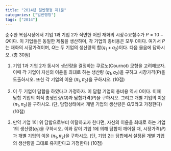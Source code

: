 ```yaml
---
title: "2014년 일반행정 제1문"
categories: ["일반행정"]
tags: ["2014"]
---
```


순수한 복접시장에서 기업 1과 기업 2가 직면한 어떤 재화의 시장수요함수가 $P = 10 - Q$이다. 이 기업들은 동일한 제품을 생산하며, 각 기업의 총비용은 모두 0이다. 여기서 $P$는 재화의 시장가격이며, $Q$는 두 기업의 생산량의 합($q_1 + q_2$)이다. 다음 물음에 답하시오. (총 30점)

1) 기업 1과 기업 2가 동시에 생산량을 결정하는 쿠르노(Cournot) 모형을 고려해보자. 이때 각 기업이 자신의 이윤을 최대로 하는 생산량 $(q_1, q_2)$을 구하고 시장가격($P$)을 도출하시오. 또한 각 기업의 이윤 $(\pi_1, \pi_2)$을 구하시오. (10점)

2) 이 두 기업이 담합을 하였다고 가정하자. 이 담합 기업의 총비용 역시 0이다. 이때 담합 기업의 최적 총생산량($Q$)과 담합가격($P$)을 구하시오. 그리고 개별 기업의 이윤 $(\pi_1, \pi_2)$을 구하시오. (단, 담합상태에서 개별 기업의 생산량은 $Q/2$라고 가정한다) (10점)

3) 만약 기업 1이 위 담합으로부터 이탈하고자 한다면, 자신의 이윤을 최대로 하는 기업 1의 생산량($q_1$)을 구하시오. 이와 같이 기업 1에 의해 담합이 깨어질 때, 시장가격($P$)과 개별 기업의 이윤 $(\pi_1, \pi_2)$을 구하시오. (단, 기업 2는 담합에서 설정된 개별 기업의 생산량을 그대로 유지한다고 가정한다) (10점)

